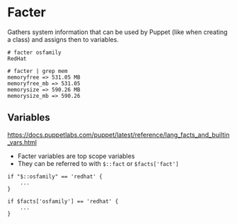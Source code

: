 ﻿# Facter

Gathers system information that can be used by Puppet (like when creating a class) and assigns then to variables.

```
# facter osfamily
RedHat
```

```
# facter | grep mem
memoryfree => 531.05 MB
memoryfree_mb => 531.05
memorysize => 590.26 MB
memorysize_mb => 590.26
```

## Variables

https://docs.puppetlabs.com/puppet/latest/reference/lang_facts_and_builtin_vars.html

- Facter variables are top scope variables
- They can be referred to with `$::fact` or `$facts['fact']`

```puppet
if "$::osfamily" == 'redhat' {
    ...
}

if $facts['osfamily'] == 'redhat' {
    ...
}
```

